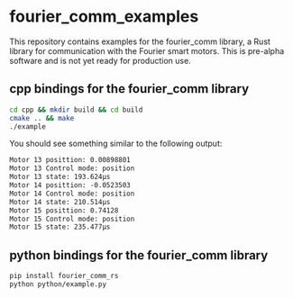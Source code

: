 # fourier_comm_examples

This repository contains examples for the fourier_comm library, a Rust library for communication with the Fourier smart motors. This is pre-alpha software and is not yet ready for production use.

## cpp bindings for the fourier_comm library

```bash
cd cpp && mkdir build && cd build
cmake .. && make
./example
```

You should see something similar to the following output:

```txt
Motor 13 posittion: 0.00898801
Motor 13 Control mode: position
Motor 13 state: 193.624µs
Motor 14 posittion: -0.0523503
Motor 14 Control mode: position
Motor 14 state: 210.514µs
Motor 15 posittion: 0.74128
Motor 15 Control mode: position
Motor 15 state: 235.477µs
```

## python bindings for the fourier_comm library

```bash
pip install fourier_comm_rs
python python/example.py
```